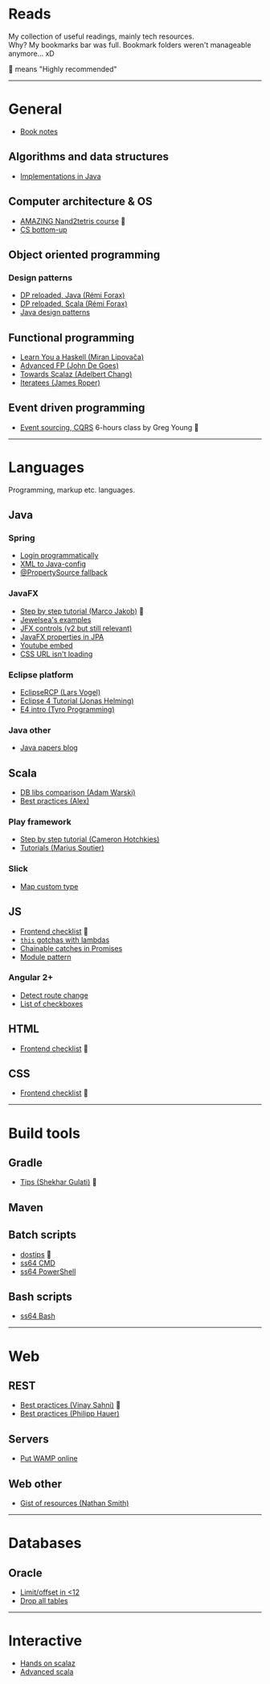 # Reads
My collection of useful readings, mainly tech resources.  
Why? My bookmarks bar was full. Bookmark folders weren't manageable anymore... xD  

:star2: means "Highly recommended"

---
# General
- [Book notes](https://github.com/mgp/book-notes)

## Algorithms and data structures
- [Implementations in Java](https://github.com/phishman3579/java-algorithms-implementation)

## Computer architecture & OS
- [AMAZING Nand2tetris course](http://www.nand2tetris.org/) :star2:
- [CS bottom-up](http://bottomupcs.com/)

## Object oriented programming

### Design patterns
- [DP reloaded, Java (Rémi Forax)](https://github.com/forax/design-pattern-reloaded)
- [DP reloaded, Scala (Rémi Forax)](https://github.com/YannMoisan/design-pattern-reloaded)
- [Java design patterns](http://java-design-patterns.com/patterns/)

## Functional programming
- [Learn You a Haskell (Miran Lipovača)](http://learnyouahaskell.com/introduction)
- [Advanced FP (John De Goes)](https://gist.github.com/jdegoes/97459c0045f373f4eaf126998d8f65dc)
- [Towards Scalaz (Adelbert Chang)](https://typelevel.org/blog/2013/10/13/towards-scalaz-1.html)
- [Iteratees (James Roper)](https://jazzy.id.au/2012/11/06/iteratees_for_imperative_programmers.html)

## Event driven programming
- [Event sourcing, CQRS](https://www.youtube.com/watch?v=whCk1Q87_ZI) 6-hours class by Greg Young :star2:


---
# Languages
Programming, markup etc. languages.

## Java

### Spring
- [Login programmatically](https://stackoverflow.com/questions/11313309/spring-security-programmatic-login-without-a-password)
- [XML to Java-config](http://www.robinhowlett.com/blog/2013/02/13/spring-app-migration-from-xml-to-java-based-config/)
- [@PropertySource fallback](https://stackoverflow.com/questions/30079255/propertysource-in-a-jar-for-an-external-file-on-the-classpath)

### JavaFX
- [Step by step tutorial (Marco Jakob)](http://code.makery.ch/library/javafx-8-tutorial/) :star2:
- [Jewelsea's examples](https://gist.github.com/jewelsea)
- [JFX controls (v2 but still relevant)](https://docs.oracle.com/javafx/2/ui_controls/jfxpub-ui_controls.htm)
- [JavaFX properties in JPA](http://svanimpe.be/blog/properties-jpa)
- [Youtube embed](https://stackoverflow.com/questions/18758041/play-a-youtube-video-using-javafx)
- [CSS URL isn't loading](https://stackoverflow.com/questions/24518081/javafx-css-url-isnt-loading)

### Eclipse platform
- [EclipseRCP (Lars Vogel)](http://www.vogella.com/tutorials/EclipseRCP/article.html)
- [Eclipse 4 Tutorial (Jonas Helming)](https://eclipsesource.com/blogs/2012/05/10/eclipse-4-final-sprint-part-1-the-e4-application-model/)
- [E4 intro (Tyro Programming)](https://sites.google.com/site/tyroprogramming/java/rcp)

### Java other
- [Java papers blog](https://javapapers.com/)

## Scala
- [DB libs comparison (Adam Warski)](https://softwaremill.com/comparing-scala-relational-database-access-libraries/)
- [Best practices (Alex)](https://github.com/alexandru/scala-best-practices/)

### Play framework
- [Step by step tutorial (Cameron Hotchkies)](http://semisafe.com/coding/2015/03/31/play_basics_templates_and_ajax.html) 
- [Tutorials (Marius Soutier)](http://mariussoutier.com/blog/)

### Slick
- [Map custom type](https://stackoverflow.com/questions/31713204/how-to-implement-enums-in-scala-slick-3)

## JS
- [Frontend checklist](https://github.com/thedaviddias/Front-End-Checklist#html) :star2:
- [`this` gotchas with lambdas](https://derickbailey.com/2015/09/28/do-es6-arrow-functions-really-solve-this-in-javascript/)
- [Chainable catches in Promises](https://www.peterbe.com/plog/chainable-catches-in-a-promise)
- [Module pattern](http://www.adequatelygood.com/JavaScript-Module-Pattern-In-Depth.html)

### Angular 2+
- [Detect route change](https://stackoverflow.com/questions/33520043/how-to-detect-a-route-change-in-angular-2)
- [List of checkboxes](https://stackoverflow.com/questions/34997128/angular-2-get-values-of-multiple-checked-checkboxes)

## HTML
- [Frontend checklist](https://github.com/thedaviddias/Front-End-Checklist#html) :star2:


## CSS
- [Frontend checklist](https://github.com/thedaviddias/Front-End-Checklist#html) :star2:


---
# Build tools

## Gradle
- [Tips (Shekhar Gulati)](https://github.com/shekhargulati/gradle-tips) :star2:

## Maven

## Batch scripts
- [dostips](https://www.dostips.com/) :star2:
- [ss64 CMD](https://ss64.com/nt/)
- [ss64 PowerShell](https://ss64.com/ps/)

## Bash scripts
- [ss64 Bash](https://ss64.com/bash/)


---
# Web

## REST
- [Best practices (Vinay Sahni)](http://www.vinaysahni.com/best-practices-for-a-pragmatic-restful-api) :star2:
- [Best practices (Philipp Hauer)](https://blog.philipphauer.de/restful-api-design-best-practices)

## Servers
- [Put WAMP online](https://www.simonewebdesign.it/how-to-put-online-your-wampserver/)

## Web other 
- [Gist of resources (Nathan Smith)](https://gist.github.com/nathansmith/1023581)


---
# Databases

## Oracle
- [Limit/offset in <12](http://www.oracle.com/technetwork/issue-archive/2006/06-sep/o56asktom-086197.html)
- [Drop all tables](http://www.digitalsanctuary.com/tech-blog/database/an-easy-way-to-drop-all-of-the-tables-in-your-tablespace-in-oracle.html)


---
# Interactive
- [Hands on scalaz](https://github.com/YannMoisan/hands-on-scalaz)
- [Advanced scala](https://github.com/denisftw/advanced-scala-code)
